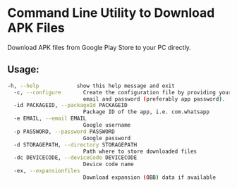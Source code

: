 # Command Line Utility to Download APK Files
Download APK files from Google Play Store to your PC directly.

## Usage:
```bash
-h, --help            show this help message and exit
  -c, --configure       Create the configuration file by providing your Google
                        email and password (preferably app password).
  -id PACKAGEID, --packageId PACKAGEID
                        Package ID of the app, i.e. com.whatsapp
  -e EMAIL, --email EMAIL
                        Google username
  -p PASSWORD, --password PASSWORD
                        Google password
  -d STORAGEPATH, --directory STORAGEPATH
                        Path where to store downloaded files
  -dc DEVICECODE, --deviceCode DEVICECODE
                        Device code name
  -ex, --expansionfiles
                        Download expansion (OBB) data if available
```